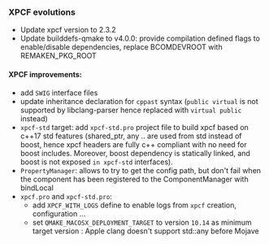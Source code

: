 ### XPCF evolutions
- Update xpcf version to 2.3.2
- Update builddefs-qmake to v4.0.0: provide compilation defined flags to enable/disable dependencies, replace BCOMDEVROOT with REMAKEN_PKG_ROOT

#### XPCF improvements:

- add ```SWIG``` interface files
- update inheritance declaration for ```cppast``` syntax (```public virtual``` is not supported by libclang-parser hence replaced with ```virtual public``` instead)
- ```xpcf-std``` target: add ```xpcf-std.pro``` project file to build xpcf based on c++17 std features (shared_ptr, any .. are used from std instead of boost, hence xpcf headers are fully c++ compliant with no need for boost includes. Moreover, boost dependency is statically linked, and boost is not exposed ```in xpcf-std``` interfaces).
- ```PropertyManager```: allows to try to get the config path, but don't fail when the component has been registered to the ComponentManager with bindLocal
- ```xpcf.pro``` and ```xpcf-std.pro```: 
	- add ```XPCF_WITH_LOGS``` define to enable logs from ```xpcf``` creation, configuration ...
	- set ```QMAKE_MACOSX_DEPLOYMENT_TARGET``` to version ```10.14``` as minimum target version : Apple clang doesn't support  std::any before Mojave


